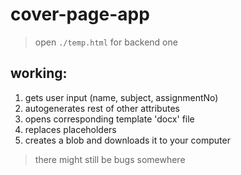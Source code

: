 # cover-page-app

> open `./temp.html` for backend one

## working:
1. gets user input (name, subject, assignmentNo)
2. autogenerates rest of other attributes
3. opens corresponding template 'docx' file
4. replaces placeholders
5. creates a blob and downloads it to your computer

> there might still be bugs somewhere